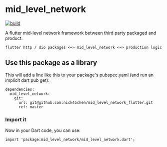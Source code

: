 # mid_level_network

[![build](https://github.com/nick45chen/mid_level_network/actions/workflows/test-package.yml/badge.svg)](https://github.com/nick45chen/mid_level_network/actions/workflows/test-package.yml)

A flutter mid-level network framework between third party packaged and product.

```
flutter http / dio packages <=> mid_level_network <=> production logic
```

## Use this package as a library

This will add a line like this to your package's pubspec.yaml (and run an implicit dart pub get):

```
dependencies:
  mid_level_network:
    git:
      url: git@github.com:nick45chen/mid_level_network_flutter.git
      ref: master
```

### Import it

Now in your Dart code, you can use:

```
import 'package:mid_level_network/mid_level_network.dart';
```
